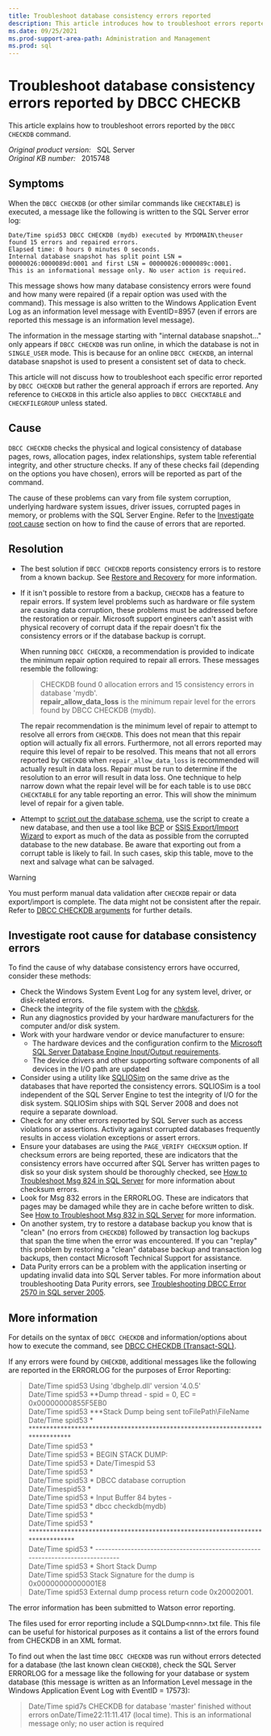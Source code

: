 ```yaml
---
title: Troubleshoot database consistency errors reported
description: This article introduces how to troubleshoot errors reported by DBCC CHECKDB command.
ms.date: 09/25/2021
ms.prod-support-area-path: Administration and Management
ms.prod: sql
---
```

# Troubleshoot database consistency errors reported by DBCC CHECKB

This article explains how to troubleshoot errors reported by the `DBCC CHECKDB` command.

_Original product version:_ &nbsp; SQL Server  
_Original KB number:_ &nbsp; 2015748

## Symptoms

When the `DBCC CHECKDB` (or other similar commands like `CHECKTABLE`) is executed, a message like the following is written to the SQL Server error log:

```output
Date/Time spid53 DBCC CHECKDB (mydb) executed by MYDOMAIN\theuser found 15 errors and repaired errors. 
Elapsed time: 0 hours 0 minutes 0 seconds.
Internal database snapshot has split point LSN = 00000026:0000089d:0001 and first LSN = 00000026:0000089c:0001. 
This is an informational message only. No user action is required.
```

This message shows how many database consistency errors were found and how many were repaired (if a repair option was used with the command). This message is also written to the Windows Application Event Log as an information level message with EventID=8957 (even if errors are reported this message is an information level message).

The information in the message starting with "internal database snapshot..." only appears if `DBCC CHECKDB` was run online, in which the database is not in `SINGLE_USER` mode. This is because for an online `DBCC CHECKDB`, an internal database snapshot is used to present a consistent set of data to check.

This article will not discuss how to troubleshoot each specific error reported by `DBCC CHECKDB` but rather the general approach if errors are reported. Any reference to `CHECKDB` in this article also applies to `DBCC CHECKTABLE` and `CHECKFILEGROUP` unless stated.

## Cause

`DBCC CHECKDB` checks the physical and logical consistency of database pages, rows, allocation pages, index relationships, system table referential integrity, and other structure checks. If any of these checks fail (depending on the options you have chosen), errors will be reported as part of the command.

The cause of these problems can vary from file system corruption, underlying hardware system issues, driver issues, corrupted pages in memory, or problems with the SQL Server Engine. Refer to the [Investigate root cause](#investigate-root-cause-for-database-consistency-errors) section on how to find the cause of errors that are reported.

## Resolution

- The best solution if `DBCC CHECKDB` reports consistency errors is to restore from a known backup.  See [Restore and Recovery](/sql/relational-databases/backup-restore/restore-and-recovery-overview-sql-server) for more information.
- If it isn't possible to restore from a backup, `CHECKDB` has a feature to repair errors. If system level problems such as hardware or file system are causing data corruption, these problems must be addressed before the restoration or repair. Microsoft support engineers can't assist with physical recovery of corrupt data if the repair doesn't fix the consistency errors or if the database backup is corrupt.

    When running `DBCC CHECKDB`, a recommendation is provided to indicate the minimum repair option required to repair all errors. These messages resemble the following:

    > CHECKDB found 0 allocation errors and 15 consistency errors in database 'mydb'.  
     **repair_allow_data_loss** is the minimum repair level for the errors found by DBCC CHECKDB (mydb).

    The repair recommendation is the minimum level of repair to attempt to resolve all errors from `CHECKDB`. This does not mean that this repair option will actually fix all errors. Furthermore, not all errors reported may require this level of repair to be resolved. This means that not all errors reported by `CHECKDB` when `repair_allow_data_loss` is recommended will actually result in data loss. Repair must be run to determine if the resolution to an error will result in data loss. One technique to help narrow down what the repair level will be for each table is to use `DBCC CHECKTABLE` for any table reporting an error. This will show the minimum level of repair for a given table.

- Attempt to [script out the database schema](/sql/ssms/scripting/generate-scripts-sql-server-management-studio), use the script to create a new database, and then use a tool like [BCP](/sql/relational-databases/import-export/import-and-export-bulk-data-by-using-the-bcp-utility-sql-server) or [SSIS Export/Import Wizard](/sql/integration-services/import-export-data/import-and-export-data-with-the-sql-server-import-and-export-wizard) to export as much of the data as possible from the corrupted database to the new database. Be aware that exporting out from a corrupt table is likely to fail. In such cases, skip this table, move to the next and salvage what can be salvaged.

> [!WARNING]
> You must perform manual data validation after `CHECKDB` repair or data export/import is complete. The data might not be consistent after the repair. Refer to [DBCC CHECKDB arguments](/sql/t-sql/database-console-commands/dbcc-checkdb-transact-sql#arguments) for further details.

## Investigate root cause for database consistency errors

To find the cause of why database consistency errors have occurred, consider these methods:

- Check the Windows System Event Log for any system level, driver, or disk-related errors.
- Check the integrity of the file system with the [chkdsk](/windows-server/administration/windows-commands/chkdsk).
- Run any diagnostics provided by your hardware manufacturers for the computer and/or disk system.
- Work with your hardware vendor or device manufacturer to ensure:
  - The hardware devices and the configuration confirm to the [Microsoft SQL Server Database Engine Input/Output requirements](https://support.microsoft.com/help/967576).
  - The device drivers and other supporting software components of all devices in the I/O path are updated
- Consider using a utility like [SQLIOSim](https://support.microsoft.com/help/231619) on the same drive as the databases that have reported the consistency errors. SQLIOSim is a tool independent of the SQL Server Engine to test the integrity of I/O for the disk system. SQLIOSim ships with SQL Server 2008 and does not require a separate download.
- Check for any other errors reported by SQL Server such as access violations or assertions. Activity against corrupted databases frequently results in access violation exceptions or assert errors.
- Ensure your databases are using the `PAGE_VERIFY CHECKSUM` option. If checksum errors are being reported, these are indicators that the consistency errors have occurred after SQL Server has written pages to disk so your disk system should be thoroughly checked, see [How to Troubleshoot Msg 824 in SQL Server](/sql/relational-databases/errors-events/mssqlserver-824-database-engine-error) for more information about checksum errors.
- Look for Msg 832 errors in the ERRORLOG. These are indicators that pages may be damaged while they are in cache before written to disk. See [How to Troubleshoot Msg 832 in SQL Server](/sql/relational-databases/errors-events/mssqlserver-832-database-engine-error) for more information.
- On another system, try to restore a database backup you know that is "clean" (no errors from `CHECKDB`) followed by transaction log backups that span the time when the error was encountered. If you can "replay" this problem by restoring a "clean" database backup and transaction log backups, then contact Microsoft Technical Support for assistance.
- Data Purity errors can be a problem with the application inserting or updating invalid data into SQL Server tables. For more information about troubleshooting Data Purity errors, see [Troubleshooting DBCC Error 2570 in SQL server 2005](/sql/relational-databases/errors-events/mssqlserver-2570-database-engine-error).

## More information

For details on the syntax of `DBCC CHECKDB` and information/options about how to execute the command, see [DBCC CHECKDB (Transact-SQL)](/sql/t-sql/database-console-commands/dbcc-checkdb-transact-sql).

If any errors were found by `CHECKDB`, additional messages like the following are reported in the ERRORLOG for the purposes of Error Reporting:

> Date/Time spid53      Using 'dbghelp.dll' version '4.0.5'  
Date/Time spid53      **Dump thread - spid = 0, EC = 0x00000000855F5EB0  
Date/Time spid53      ***Stack Dump being sent toFilePath\FileName  
Date/Time spid53      * ******************************************************************************  
Date/Time spid53      *  
Date/Time spid53      * BEGIN STACK DUMP:  
Date/Time spid53      *  Date/Timespid 53  
Date/Time spid53      *  
Date/Time spid53      * DBCC database corruption  
Date/Timespid53       *  
Date/Time spid53      * Input Buffer 84 bytes -  
Date/Time spid53      *             dbcc checkdb(mydb)  
Date/Time spid53      *  
Date/Time spid53      * *******************************************************************************  
Date/Time spid53      *   -------------------------------------------------------------------------------  
Date/Time spid53      * Short Stack Dump  
Date/Time spid53      Stack Signature for the dump is 0x00000000000001E8  
Date/Time spid53      External dump process return code 0x20002001.  

The error information has been submitted to Watson error reporting.

The files used for error reporting include a SQLDump\<nnn>.txt file. This file can be useful for historical purposes as it contains a list of the errors found from CHECKDB in an XML format.

To find out when the last time `DBCC CHECKDB` was run without errors detected for a database (the last known clean `CHECKDB`), check the SQL Server ERRORLOG for a message like the following for your database or system database (this message is written as an Information Level message in the Windows Application Event Log with EventID = 17573):

> Date/Time spid7s      CHECKDB for database 'master' finished without errors onDate/Time22:11:11.417 (local time). This is an informational message only; no user action is required
